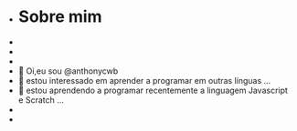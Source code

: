-  # Sobre mim
-
- 
-  
- 👋 Oi,eu sou @anthonycwb
- 👀 estou interessado em aprender a programar em outras línguas ...
- 🌱 estou aprendendo a programar recentemente a linguagem Javascript e Scratch ...
-
- 



